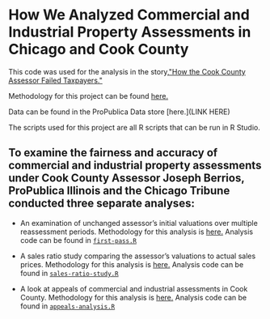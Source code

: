 # How We Analyzed Commercial and Industrial Property Assessments in Chicago and Cook County

This code was used for the analysis in the story,["How the Cook County Assessor Failed Taxpayers."](https://features.propublica.org/the-tax-divide/cook-county-commercial-and-industrial-property-tax-assessments/)

Methodology for this project can be found [here.](https://projects.propublica.org/graphics/the-tax-divide-analysis)

Data can be found in the ProPublica Data store [here.](LINK HERE)

The scripts used for this project are all R scripts that can be run in R Studio. 

## To examine the fairness and accuracy of commercial and industrial property assessments under Cook County Assessor Joseph Berrios, ProPublica Illinois and the Chicago Tribune conducted three separate analyses:

- An examination of unchanged assessor’s initial valuations over multiple reassessment periods. Methodology for this analysis is [here.](https://projects.propublica.org/graphics/the-tax-divide-analysis#first-pass-assessment-analysis) Analysis code can be found in [`first-pass.R`](https://github.com/propublica/propertyasessments/blob/master/first-pass.R) 

- A sales ratio study comparing the assessor’s valuations to actual sales prices. Methodology for this analysis is [here.](https://projects.propublica.org/graphics/the-tax-divide-analysis#sales-ratio-studies-2011-2015) Analysis code can be found in [`sales-ratio-study.R`](https://github.com/propublica/propertyasessments/blob/master/sales-ratio-study.R)

- A look at appeals of commercial and industrial assessments in Cook County. Methodology for this analysis is [here.](https://projects.propublica.org/graphics/the-tax-divide-analysis#appeals-analysis) Analysis code can be found in [`appeals-analysis.R`](https://github.com/propublica/propertyasessments/blob/master/appeals-analysis.R)

